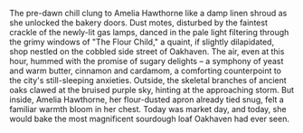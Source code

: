 The pre-dawn chill clung to Amelia Hawthorne like a damp linen shroud as she unlocked the bakery doors.  Dust motes, disturbed by the faintest crackle of the newly-lit gas lamps, danced in the pale light filtering through the grimy windows of "The Flour Child," a quaint, if slightly dilapidated, shop nestled on the cobbled side street of Oakhaven. The air, even at this hour, hummed with the promise of sugary delights – a symphony of yeast and warm butter, cinnamon and cardamom, a comforting counterpoint to the city's still-sleeping anxieties.  Outside, the skeletal branches of ancient oaks clawed at the bruised purple sky, hinting at the approaching storm. But inside, Amelia Hawthorne, her flour-dusted apron already tied snug, felt a familiar warmth bloom in her chest.  Today was market day, and today, she would bake the most magnificent sourdough loaf Oakhaven had ever seen.
